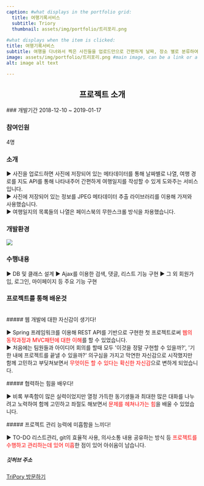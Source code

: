 ```yaml
---
caption: #what displays in the portfolio grid:
  title: 여행기록서비스
  subtitle: Triory
  thumbnail: assets/img/portfolio/트리포리.png
  
#what displays when the item is clicked:
title: 여행기록서비스 
subtitle: 여행을 다녀와서 찍은 사진들을 업로드만으로 간편하게 날짜, 장소 별로 분류하여 여행일지를 기록하는 서비스
image: assets/img/portfolio/트리포리.png #main image, can be a link or a file in assets/img/portfolio
alt: image alt text

---
```

<h2 style="text-align: center"> 프로젝트 소개</h2>
### 개발기간
2018-12-10 ~ 2019-01-17

### 참여인원
4명

### 소개
<p class="item-intro">
▶ 사진을 업로드하면 사진에 저장되어 있는 메타데이터를 통해 날짜별로 나열, 여행 경로를 지도 API를 통해 나타내주어 간편하게 여행일지를 작성할 수 있게 도와주는 서비스입니다.<br>
▶ 사진에 저장되어 있는 정보를 JPEG 메타데이터 추출 라이브러리를 이용해 가져와 사용했습니다.<br>
▶ 여행일지의 목록들의 나열은 페이스북의 무한스크롤 방식을 차용했습니다.<br>
</p>

### 개발환경
<image src="assets/img/portfolio/트리포리_개발환경.png">

### 수행내용
▶ DB 및 클래스 설계
▶ Ajax를 이용한 검색, 댓글, 리스트 기능 구현
▶ 그 외 회원가입, 로그인, 마이페이지 등 주요 기능 구현

### 프로젝트를 통해 배운것
<br>
##### 웹 개발에 대한 자신감이 생기다!
<p class="item-intro">
▶ Spring 프레임워크를 이용해 REST API를 기반으로 구현한 첫 프로젝트로써 <span style="color:red">웹의 동작과정과 MVC패턴에 대한 이해</span>를 할 수 있었습니다.<br>
▶ 처음에는 팀원들과 아이디어 회의를 할때 모두 '이것을 정말 구현할 수 있을까?', '기한 내에 프로젝트를 끝낼 수 있을까?' 의구심을 가지고 막연한 자신감으로 시작했지만
함께 고민하고 부딪쳐보면서 <span style="color:red">무엇이든 할 수 있다는 확신한 자신감</span>으로 변하게 되었습니다.
</p>
##### 협력하는 힘을 배우다!
<p class="item-intro">
▶ 비록 부족함이 많은 실력이었지만 열정 가득한 동기생들과 최대한 많은 대화를 나누려고 노력하여 함께 고민하고 좌절도 해보면서 <span style="color:red">문제를 헤쳐나가는 힘</span>을 배울 수 있었습니다.<br>
</p>
##### 프로젝트 관리 능력에 미흡함을 느끼다!
<p class="item-intro">
▶ TO-DO 리스트관리, git의 효율적 사용, 의사소통 내용 공유하는 방식 등 <span style="color:red">프로젝트를 수행하고 관리하는데 있어 미흡</span>한 점이 있어 아쉬움이 남습니다. 
</p>

##### 깃허브 주소
[TriPory 방문하기]( https://github.com/hwangsero/TriPory " https://github.com/hwangsero/TriPory")
